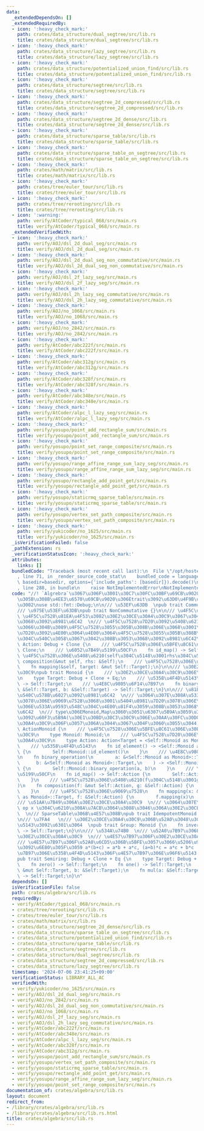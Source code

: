 ```yaml
---
data:
  _extendedDependsOn: []
  _extendedRequiredBy:
  - icon: ':heavy_check_mark:'
    path: crates/data_structure/dual_segtree/src/lib.rs
    title: crates/data_structure/dual_segtree/src/lib.rs
  - icon: ':heavy_check_mark:'
    path: crates/data_structure/lazy_segtree/src/lib.rs
    title: crates/data_structure/lazy_segtree/src/lib.rs
  - icon: ':heavy_check_mark:'
    path: crates/data_structure/potentialized_union_find/src/lib.rs
    title: crates/data_structure/potentialized_union_find/src/lib.rs
  - icon: ':heavy_check_mark:'
    path: crates/data_structure/segtree/src/lib.rs
    title: crates/data_structure/segtree/src/lib.rs
  - icon: ':heavy_check_mark:'
    path: crates/data_structure/segtree_2d_compressed/src/lib.rs
    title: crates/data_structure/segtree_2d_compressed/src/lib.rs
  - icon: ':heavy_check_mark:'
    path: crates/data_structure/segtree_2d_dense/src/lib.rs
    title: crates/data_structure/segtree_2d_dense/src/lib.rs
  - icon: ':heavy_check_mark:'
    path: crates/data_structure/sparse_table/src/lib.rs
    title: crates/data_structure/sparse_table/src/lib.rs
  - icon: ':heavy_check_mark:'
    path: crates/data_structure/sparse_table_on_segtree/src/lib.rs
    title: crates/data_structure/sparse_table_on_segtree/src/lib.rs
  - icon: ':heavy_check_mark:'
    path: crates/math/matrix/src/lib.rs
    title: crates/math/matrix/src/lib.rs
  - icon: ':heavy_check_mark:'
    path: crates/tree/euler_tour/src/lib.rs
    title: crates/tree/euler_tour/src/lib.rs
  - icon: ':heavy_check_mark:'
    path: crates/tree/rerooting/src/lib.rs
    title: crates/tree/rerooting/src/lib.rs
  - icon: ':warning:'
    path: verify/AtCoder/typical_068/src/main.rs
    title: verify/AtCoder/typical_068/src/main.rs
  _extendedVerifiedWith:
  - icon: ':heavy_check_mark:'
    path: verify/AOJ/dsl_2d_dual_seg/src/main.rs
    title: verify/AOJ/dsl_2d_dual_seg/src/main.rs
  - icon: ':heavy_check_mark:'
    path: verify/AOJ/dsl_2d_dual_seg_non_commutative/src/main.rs
    title: verify/AOJ/dsl_2d_dual_seg_non_commutative/src/main.rs
  - icon: ':heavy_check_mark:'
    path: verify/AOJ/dsl_2f_lazy_seg/src/main.rs
    title: verify/AOJ/dsl_2f_lazy_seg/src/main.rs
  - icon: ':heavy_check_mark:'
    path: verify/AOJ/dsl_2h_lazy_seg_commutative/src/main.rs
    title: verify/AOJ/dsl_2h_lazy_seg_commutative/src/main.rs
  - icon: ':heavy_check_mark:'
    path: verify/AOJ/no_1068/src/main.rs
    title: verify/AOJ/no_1068/src/main.rs
  - icon: ':heavy_check_mark:'
    path: verify/AOJ/no_2842/src/main.rs
    title: verify/AOJ/no_2842/src/main.rs
  - icon: ':heavy_check_mark:'
    path: verify/AtCoder/abc222f/src/main.rs
    title: verify/AtCoder/abc222f/src/main.rs
  - icon: ':heavy_check_mark:'
    path: verify/AtCoder/abc312g/src/main.rs
    title: verify/AtCoder/abc312g/src/main.rs
  - icon: ':heavy_check_mark:'
    path: verify/AtCoder/abc328f/src/main.rs
    title: verify/AtCoder/abc328f/src/main.rs
  - icon: ':heavy_check_mark:'
    path: verify/AtCoder/abc348e/src/main.rs
    title: verify/AtCoder/abc348e/src/main.rs
  - icon: ':heavy_check_mark:'
    path: verify/AtCoder/alpc_l_lazy_seg/src/main.rs
    title: verify/AtCoder/alpc_l_lazy_seg/src/main.rs
  - icon: ':heavy_check_mark:'
    path: verify/yosupo/point_add_rectangle_sum/src/main.rs
    title: verify/yosupo/point_add_rectangle_sum/src/main.rs
  - icon: ':heavy_check_mark:'
    path: verify/yosupo/point_set_range_composite/src/main.rs
    title: verify/yosupo/point_set_range_composite/src/main.rs
  - icon: ':heavy_check_mark:'
    path: verify/yosupo/range_affine_range_sum_lazy_seg/src/main.rs
    title: verify/yosupo/range_affine_range_sum_lazy_seg/src/main.rs
  - icon: ':heavy_check_mark:'
    path: verify/yosupo/rectangle_add_point_get/src/main.rs
    title: verify/yosupo/rectangle_add_point_get/src/main.rs
  - icon: ':heavy_check_mark:'
    path: verify/yosupo/staticrmq_sparse_table/src/main.rs
    title: verify/yosupo/staticrmq_sparse_table/src/main.rs
  - icon: ':heavy_check_mark:'
    path: verify/yosupo/vertex_set_path_composite/src/main.rs
    title: verify/yosupo/vertex_set_path_composite/src/main.rs
  - icon: ':heavy_check_mark:'
    path: verify/yukicoder/no_1625/src/main.rs
    title: verify/yukicoder/no_1625/src/main.rs
  _isVerificationFailed: false
  _pathExtension: rs
  _verificationStatusIcon: ':heavy_check_mark:'
  attributes:
    links: []
  bundledCode: "Traceback (most recent call last):\n  File \"/opt/hostedtoolcache/Python/3.10.14/x64/lib/python3.10/site-packages/onlinejudge_verify/documentation/build.py\"\
    , line 71, in _render_source_code_stat\n    bundled_code = language.bundle(stat.path,\
    \ basedir=basedir, options={'include_paths': [basedir]}).decode()\n  File \"/opt/hostedtoolcache/Python/3.10.14/x64/lib/python3.10/site-packages/onlinejudge_verify/languages/rust.py\"\
    , line 288, in bundle\n    raise NotImplementedError\nNotImplementedError\n"
  code: "//! `Algrebra`\u3067\u306F\u3001\u30C7\u30FC\u30BF\u69CB\u9020\u306B\u4E57\
    \u305B\u308B\u4EE3\u6570\u69CB\u9020\u306Etrait\u3092\u63D0\u4F9B\u3057\u307E\u3059\
    \u3002\nuse std::fmt::Debug;\n\n/// \u53EF\u63DB  \npub trait Commutative {}\n\
    /// \u975E\u53EF\u63DB\npub trait NonCommutative {}\n\n/// \u4F5C\u7528  \n///\
    \ \u4F5C\u7528\u81EA\u4F53\u3082\u30E2\u30CE\u30A4\u30C9\u3067\u3042\u308B\u3053\
    \u3068\u3092\u8981\u6C42  \n/// \u4F5C\u7528\u7D20\u3092\u5408\u6210\u3055\u305B\
    \u3066\u304B\u3089\u4F5C\u7528\u3055\u305B\u308B\u306E\u3068\u3001\u4F5C\u7528\
    \u7D20\u3092\u4E00\u3064\u4E00\u3064\u4F5C\u7528\u3055\u305B\u308B\u7D50\u679C\
    \u304C\u540C\u3058\u3067\u3042\u308B\u3053\u3068\u3092\u8981\u6C42\npub trait\
    \ Action: Debug + Clone {\n    /// \u4F5C\u7528\u306E\u5BFE\u8C61\n    type Target:\
    \ Clone;\n    /// \u6052\u7B49\u5199\u50CF\n    fn id_map() -> Self;\n    ///\
    \ \u4F5C\u7528\u306E\u5408\u6210(self\u304C\u5148\u3001rhs\u304C\u5F8C)\n    fn\
    \ composition(&mut self, rhs: &Self);\n    /// \u4F5C\u7528\u306E\u9069\u7528\n\
    \    fn mapping(&self, target: &mut Self::Target);\n}\n\n/// \u30E2\u30CE\u30A4\
    \u30C9\npub trait Monoid {\n    /// \u30E2\u30CE\u30A4\u30C9\u306E\u8981\u7D20\
    \n    type Target: Debug + Clone + Eq;\n    /// \u5358\u4F4D\u5143\n    fn id_element()\
    \ -> Self::Target;\n    /// \u4E8C\u9805\u6F14\u7B97\n    fn binary_operation(a:\
    \ &Self::Target, b: &Self::Target) -> Self::Target;\n}\n\n/// \u81EA\u5DF1\u6E96\
    \u540C\u578B\u6027\u3092\u8981\u6C42  \n/// \u3064\u307E\u308A\u533A\u9593\u548C\
    \u3078\u306E\u9069\u7528\u3068\u3001\u5404\u8981\u7D20\u3078\u306E\u9069\u7528\
    \u306E\u533A\u9593\u548C\u304C\u4E00\u81F4\u3059\u308B\u3053\u3068\u3092\u8981\
    \u6C42  \n/// type\u306EMonoid,Map\u3060\u3051\u6307\u5B9A\u3059\u308B\u3053\u3068\
    \u3092\u60F3\u5B9A(\u30E1\u30BD\u30C3\u30C9\u306E\u30AA\u30FC\u30D0\u30FC\u30E9\
    \u30A4\u30C9\u306F\u3057\u306A\u3044\u3067\u304F\u3060\u3055\u3044)  \npub trait\
    \ ActionMonoid {\n    /// \u4F5C\u7528\u306E\u5BFE\u8C61\u306E\u30E2\u30CE\u30A4\
    \u30C9\n    type Monoid: Monoid;\n    /// \u4F5C\u7528\u7D20\u306E\u30E2\u30CE\
    \u30A4\u30C9\n    type Action: Action<Target = <Self::Monoid as Monoid>::Target>;\n\
    \    /// \u5358\u4F4D\u5143\n    fn id_element() -> <Self::Monoid as Monoid>::Target\
    \ {\n        Self::Monoid::id_element()\n    }\n    /// \u4E8C\u9805\u6F14\u7B97\
    \n    fn binary_operation(\n        a: &<Self::Monoid as Monoid>::Target,\n  \
    \      b: &<Self::Monoid as Monoid>::Target,\n    ) -> <Self::Monoid as Monoid>::Target\
    \ {\n        Self::Monoid::binary_operation(a, b)\n    }\n    /// \u6052\u7B49\
    \u5199\u50CF\n    fn id_map() -> Self::Action {\n        Self::Action::id_map()\n\
    \    }\n    /// \u4F5C\u7528\u306E\u5408\u6210(f\u304C\u5148\u3001g\u304C\u5F8C\
    )\n    fn composition(f: &mut Self::Action, g: &Self::Action) {\n        f.composition(g)\n\
    \    }\n    /// \u4F5C\u7528\u306E\u9069\u7528\n    fn mapping(x: &mut <Self::Monoid\
    \ as Monoid>::Target, f: &Self::Action) {\n        f.mapping(x)\n    }\n}\n\n\
    /// \u51AA\u7B49\u306A\u30E2\u30CE\u30A4\u30C9  \n/// \u3064\u307E\u308A x = x\
    \ op x \u304C\u6210\u308A\u7ACB\u3064\u3088\u3046\u306A\u30E2\u30CE\u30A4\u30C9\
    \  \n/// SparseTable\u306B\u4E57\u308B\npub trait IdempotentMonoid: Monoid {}\n\
    \n/// \u7FA4   \n/// \u30E2\u30CE\u30A4\u30C9\u306B\u52A0\u3048\u3066\u3001\u9006\
    \u5143\u3092\u6301\u3064  \npub trait Group: Monoid {\n    fn inverse(a: &Self::Target)\
    \ -> Self::Target;\n}\n\n/// \u534A\u74B0  \n/// \u52A0\u7B97\u306F\u53EF\u63DB\
    \u30E2\u30CE\u30A4\u30C9  \n/// \u4E57\u7B97\u306F\u30E2\u30CE\u30A4\u30C9  \n\
    /// \u4E57\u7B97\u306F\u52A0\u6CD5\u306B\u5BFE\u3057\u3066\u5206\u914D\u6CD5\u5247\
    \u3092\u6E80\u305F\u3059 a*(b+c) = a*b + a*c, (a+b)*c = a*c + b*c  \n/// \u52A0\
    \u7B97\u306E\u5358\u4F4D\u5143\u306F\u4E57\u7B97\u306E\u96F6\u5143 0*a=a*0=0\n\
    pub trait Semiring: Debug + Clone + Eq {\n    type Target: Debug + Clone + Eq;\n\
    \    fn zero() -> Self::Target;\n    fn one() -> Self::Target;\n    fn add_assign(a:\
    \ &mut Self::Target, b: &Self::Target);\n    fn mul(a: &Self::Target, b: &Self::Target)\
    \ -> Self::Target;\n}\n"
  dependsOn: []
  isVerificationFile: false
  path: crates/algebra/src/lib.rs
  requiredBy:
  - verify/AtCoder/typical_068/src/main.rs
  - crates/tree/rerooting/src/lib.rs
  - crates/tree/euler_tour/src/lib.rs
  - crates/math/matrix/src/lib.rs
  - crates/data_structure/segtree_2d_dense/src/lib.rs
  - crates/data_structure/sparse_table_on_segtree/src/lib.rs
  - crates/data_structure/potentialized_union_find/src/lib.rs
  - crates/data_structure/sparse_table/src/lib.rs
  - crates/data_structure/segtree/src/lib.rs
  - crates/data_structure/dual_segtree/src/lib.rs
  - crates/data_structure/segtree_2d_compressed/src/lib.rs
  - crates/data_structure/lazy_segtree/src/lib.rs
  timestamp: '2024-07-06 23:41:25+09:00'
  verificationStatus: LIBRARY_ALL_AC
  verifiedWith:
  - verify/yukicoder/no_1625/src/main.rs
  - verify/AOJ/dsl_2d_dual_seg/src/main.rs
  - verify/AOJ/no_2842/src/main.rs
  - verify/AOJ/dsl_2d_dual_seg_non_commutative/src/main.rs
  - verify/AOJ/no_1068/src/main.rs
  - verify/AOJ/dsl_2f_lazy_seg/src/main.rs
  - verify/AOJ/dsl_2h_lazy_seg_commutative/src/main.rs
  - verify/AtCoder/abc222f/src/main.rs
  - verify/AtCoder/abc348e/src/main.rs
  - verify/AtCoder/alpc_l_lazy_seg/src/main.rs
  - verify/AtCoder/abc328f/src/main.rs
  - verify/AtCoder/abc312g/src/main.rs
  - verify/yosupo/point_add_rectangle_sum/src/main.rs
  - verify/yosupo/vertex_set_path_composite/src/main.rs
  - verify/yosupo/staticrmq_sparse_table/src/main.rs
  - verify/yosupo/rectangle_add_point_get/src/main.rs
  - verify/yosupo/range_affine_range_sum_lazy_seg/src/main.rs
  - verify/yosupo/point_set_range_composite/src/main.rs
documentation_of: crates/algebra/src/lib.rs
layout: document
redirect_from:
- /library/crates/algebra/src/lib.rs
- /library/crates/algebra/src/lib.rs.html
title: crates/algebra/src/lib.rs
---
```

